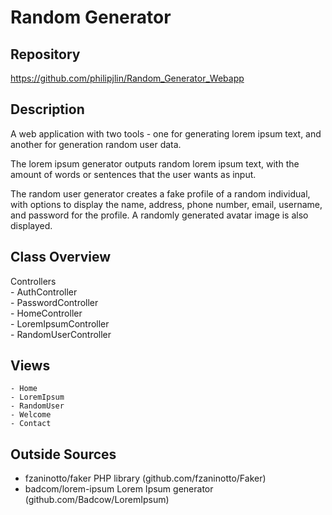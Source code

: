 # Random Generator


## Repository
<https://github.com/philipjlin/Random_Generator_Webapp>


## Description
A web application with two tools - one for generating lorem ipsum text, and another for generation random user data.

The lorem ipsum generator outputs random lorem ipsum text, with the amount of words or sentences that the user wants as input.

The random user generator creates a fake profile of a random individual, with options to display the name, address, phone number, email, username, and password for the profile. A randomly generated avatar image is also displayed.

## Class Overview
Controllers <br>
    - AuthController <br>
    - PasswordController <br>
    - HomeController <br>
    - LoremIpsumController <br>
    - RandomUserController <br>


## Views
    - Home
    - LoremIpsum
    - RandomUser
    - Welcome
    - Contact


## Outside Sources
* fzaninotto/faker PHP library (github.com/fzaninotto/Faker)
* badcom/lorem-ipsum Lorem Ipsum generator (github.com/Badcow/LoremIpsum)
